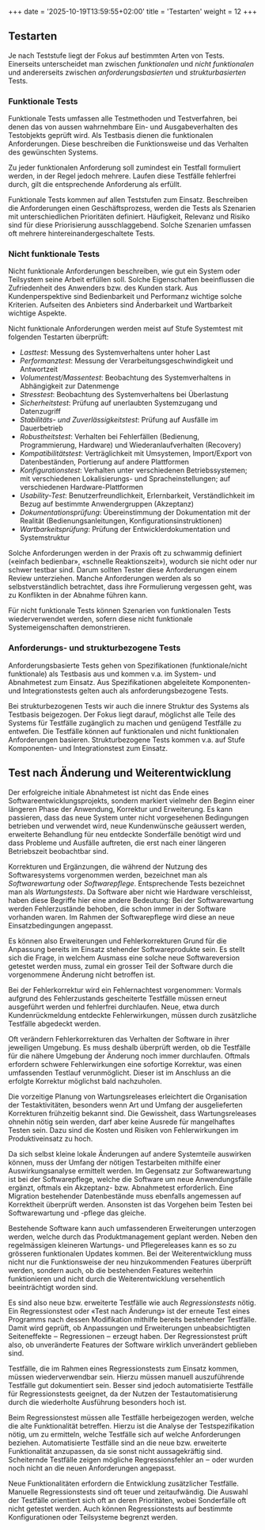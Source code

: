 +++
date = '2025-10-19T13:59:55+02:00'
title = 'Testarten'
weight = 12
+++

## Testarten

Je nach Teststufe liegt der Fokus auf bestimmten Arten von Tests. Einerseits unterscheidet man zwischen _funktionalen_ und _nicht funktionalen_ und andererseits zwischen _anforderungsbasierten_ und _strukturbasierten_ Tests.

### Funktionale Tests

Funktionale Tests umfassen alle Testmethoden und Testverfahren, bei denen das von aussen wahrnehmbare Ein- und Ausgabeverhalten des Testobjekts geprüft wird. Als Testbasis dienen die funktionalen Anforderungen. Diese beschreiben die Funktionsweise und das Verhalten des gewünschten Systems.

Zu jeder funktionalen Anforderung soll zumindest ein Testfall formuliert werden, in der Regel jedoch mehrere. Laufen diese Testfälle fehlerfrei durch, gilt die entsprechende Anforderung als erfüllt.

Funktionale Tests kommen auf allen Teststufen zum Einsatz. Beschreiben die Anforderungen einen Geschäftsprozess, werden die Tests als Szenarien mit unterschiedlichen Prioritäten definiert. Häufigkeit, Relevanz und Risiko sind für diese Priorisierung ausschlaggebend. Solche Szenarien umfassen oft mehrere hintereinandergeschaltete Tests.

### Nicht funktionale Tests

Nicht funktionale Anforderungen beschreiben, wie gut ein System oder Teilsystem seine Arbeit erfüllen soll. Solche Eigenschaften beeinflussen die Zufriedenheit des Anwenders bzw. des Kunden stark. Aus Kundenperspektive sind Bedienbarkeit und Performanz wichtige solche Kriterien. Aufseiten des Anbieters sind Änderbarkeit und Wartbarkeit wichtige Aspekte.

Nicht funktionale Anforderungen werden meist auf Stufe Systemtest mit folgenden Testarten überprüft:

- _Lasttest_: Messung des Systemverhaltens unter hoher Last
- _Performanztest_: Messung der Verarbeitungsgeschwindigkeit und Antwortzeit
- _Volumentest/Massentest_: Beobachtung des Systemverhaltens in Abhängigkeit zur Datenmenge
- _Stresstest_: Beobachtung des Systemverhaltens bei Überlastung
- _Sicherheitstest_: Prüfung auf unerlaubten Systemzugang und Datenzugriff
- _Stabilitäts- und Zuverlässigkeitstest_: Prüfung auf Ausfälle im Dauerbetrieb
- _Robustheitstest_: Verhalten bei Fehlerfällen (Bedienung, Programmierung, Hardware) und Wiederanlaufverhalten (Recovery)
- _Kompatibilitätstest_: Verträglichkeit mit Umsystemen, Import/Export von Datenbeständen, Portierung auf andere Plattformen
- _Konfigurationstest_: Verhalten unter verschiedenen Betriebssystemen; mit verschiedenen Lokalisierungs- und Spracheinstellungen; auf verschiedenen Hardware-Plattformen
- _Usability-Test_: Benutzerfreundlichkeit, Erlernbarkeit, Verständlichkeit im Bezug auf bestimmte Anwendergruppen (Akzeptanz)
- _Dokumentationsprüfung_: Übereinstimmung der Dokumentation mit der Realität (Bedienungsanleitungen, Konfigurationsinstruktionen)
- _Wartbarkeitsprüfung_: Prüfung der Entwicklerdokumentation und Systemstruktur

Solche Anforderungen werden in der Praxis oft zu schwammig definiert («einfach bedienbar», «schnelle Reaktionszeit»), wodurch sie nicht oder nur schwer testbar sind. Darum sollten Tester diese Anforderungen einem Review unterziehen. Manche Anforderungen werden als so selbstverständlich betrachtet, dass ihre Formulierung vergessen geht, was zu Konflikten in der Abnahme führen kann.

Für nicht funktionale Tests können Szenarien von funktionalen Tests wiederverwendet werden, sofern diese nicht funktionale Systemeigenschaften demonstrieren.

### Anforderungs- und strukturbezogene Tests

Anforderungsbasierte Tests gehen von Spezifikationen (funktionale/nicht funktionale) als Testbasis aus und kommen v.a. im System- und Abnahmetest zum Einsatz. Aus Spezifikationen abgeleitete Komponenten- und Integrationstests gelten auch als anforderungsbezogene Tests.

Bei strukturbezogenen Tests wir auch die innere Struktur des Systems als Testbasis beigezogen. Der Fokus liegt darauf, möglichst alle Teile des Systems für Testfälle zugänglich zu machen und genügend Testfälle zu entwefen. Die Testfälle können auf funktionalen und nicht funktionalen Anforderungen basieren. Strukturbezogene Tests kommen v.a. auf Stufe Komponenten- und Integrationstest zum Einsatz.

## Test nach Änderung und Weiterentwicklung

Der erfolgreiche initiale Abnahmetest ist nicht das Ende eines Softwareentwicklungsprojekts, sondern markiert vielmehr den Beginn einer längeren Phase der Anwendung, Korrektur und Erweiterung. Es kann passieren, dass das neue System unter nicht vorgesehenen Bedingungen betrieben und verwendet wird, neue Kundenwünsche geäussert werden, erweiterte Behandlung für neu entdeckte Sonderfälle benötigt wird und dass Probleme und Ausfälle auftreten, die erst nach einer längeren Betriebszeit beobachtbar sind.

Korrekturen und Ergänzungen, die während der Nutzung des Softwaresystems vorgenommen werden, bezeichnet man als _Softwarewartung_ oder _Softwarepflege_. Entsprechende Tests bezeichnet man als _Wartungstests_. Da Software aber nicht wie Hardware verschleisst, haben diese Begriffe hier eine andere Bedeutung: Bei der Softwarewartung werden Fehlerzustände behoben, die schon immer in der Software vorhanden waren. Im Rahmen der Softwarepflege wird diese an neue Einsatzbedingungen angepasst.

Es können also Erweiterungen und Fehlerkorrekturen Grund für die Anpassung bereits im Einsatz stehender Softwareprodukte sein. Es stellt sich die Frage, in welchem Ausmass eine solche neue Softwareversion getestet werden muss, zumal ein grosser Teil der Software durch die vorgenommene Änderung nicht betroffen ist.

Bei der Fehlerkorrektur wird ein Fehlernachtest vorgenommen: Vormals aufgrund des Fehlerzustands gescheiterte Testfälle müssen erneut ausgeführt werden und fehlerfrei durchlaufen. Neue, etwa durch Kundenrückmeldung entdeckte Fehlerwirkungen, müssen durch zusätzliche Testfälle abgedeckt werden.

Oft verändern Fehlerkorrekturen das Verhalten der Software in ihrer jeweiligen Umgebung. Es muss deshalb überprüft werden, ob die Testfälle für die nähere Umgebung der Änderung noch immer durchlaufen. Oftmals erfordern schwere Fehlerwirkungen eine sofortige Korrektur, was einen umfassenden Testlauf verunmöglicht. Dieser ist im Anschluss an die erfolgte Korrektur möglichst bald nachzuholen.

Die vorzeitige Planung von Wartungsreleases erleichtert die Organisation der Testaktivitäten, besonders wenn Art und Umfang der ausgelieferten Korrekturen frühzeitig bekannt sind. Die Gewissheit, dass Wartungsreleases ohnehin nötig sein werden, darf aber keine Ausrede für mangelhaftes Testen sein. Dazu sind die Kosten und Risiken von Fehlerwirkungen im Produktiveinsatz zu hoch.

Da sich selbst kleine lokale Änderungen auf andere Systemteile auswirken können, muss der Umfang der nötigen Testarbeiten mithilfe einer Auswirkungsanalyse ermittelt werden. Im Gegensatz zur Softwarewartung ist bei der Softwarepflege, welche die Software um neue Anwendungsfälle ergänzt, oftmals ein Akzeptanz- bzw. Abnahmetest erforderlich. Eine Migration bestehender Datenbestände muss ebenfalls angemessen auf Korrektheit überprüft werden. Ansonsten ist das Vorgehen beim Testen bei Softwarewartung und -pflege das gleiche.

Bestehende Software kann auch umfassenderen Erweiterungen unterzogen werden, welche durch das Produktmanagement geplant werden. Neben den regelmässigen kleineren Wartungs- und Pflegereleases kann es so zu grösseren funktionalen Updates kommen. Bei der Weiterentwicklung muss nicht nur die Funktionsweise der neu hinzukommenden Features überprüft werden, sondern auch, ob die bestehenden Features weiterhin funktionieren und nicht durch die Weiterentwicklung versehentlich beeinträchtigt worden sind.

Es sind also neue bzw. erweiterte Testfälle wie auch _Regressionstests_ nötig. Ein Regressionstest oder «Test nach Änderung» ist der erneute Test eines Programms nach dessen Modifikation mithilfe bereits bestehender Testfälle. Damit wird geprüft, ob Anpassungen und Erweiterungen unbeabsichtigten Seiteneffekte ‒ Regressionen ‒ erzeugt haben. Der Regressionstest prüft also, ob unveränderte Features der Software wirklich unverändert geblieben sind.

Testfälle, die im Rahmen eines Regressionstests zum Einsatz kommen, müssen wiederverwendbar sein. Hierzu müssen manuell auszuführende Testfälle gut dokumentiert sein. Besser sind jedoch automatisierte Testfälle für Regressionstests geeignet, da der Nutzen der Testautomatisierung durch die wiederholte Ausführung besonders hoch ist.

Beim Regressionstest müssen alle Testfälle herbeigezogen werden, welche die alte Funktionalität betreffen. Hierzu ist die Analyse der Testspezifikation nötig, um zu ermitteln, welche Testfälle sich auf welche Anforderungen beziehen. Automatisierte Testfälle sind an die neue bzw. erweiterte Funktionalität anzupassen, da sie sonst nicht aussagekräftig sind. Scheiternde Testfälle zeigen mögliche Regressionsfehler an ‒ oder wurden noch nicht an die neuen Anforderungen angepasst.

Neue Funktionalitäten erfordern die Entwicklung zusätzlicher Testfälle. Manuelle Regressionstests sind oft teuer und zeitaufwändig. Die Auswahl der Testfälle orientiert sich oft an deren Prioritäten, wobei Sonderfälle oft nicht getestet werden. Auch können Regressionstests auf bestimmte Konfigurationen oder Teilsysteme begrenzt werden.